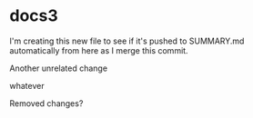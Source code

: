 # docs3

I'm creating this new file to see if it's pushed to SUMMARY.md automatically from here as I merge this commit.

Another unrelated change

whatever



Removed changes?
